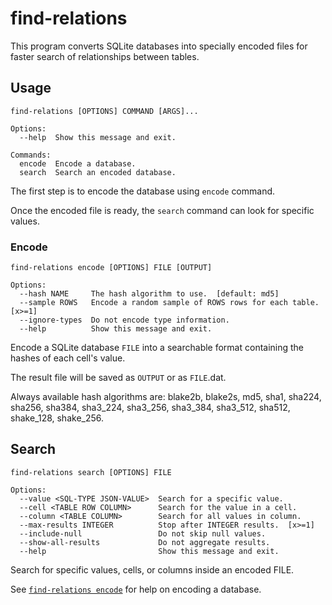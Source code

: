# find-relations

This program converts SQLite databases into specially encoded files for faster search of relationships between tables.

## Usage

```
find-relations [OPTIONS] COMMAND [ARGS]...

Options:
  --help  Show this message and exit.

Commands:
  encode  Encode a database.
  search  Search an encoded database.
```

The first step is to encode the database using `encode` command.

Once the encoded file is ready, the `search` command can look for specific values.

### Encode

```
find-relations encode [OPTIONS] FILE [OUTPUT]

Options:                                                                      
  --hash NAME     The hash algorithm to use.  [default: md5]
  --sample ROWS   Encode a random sample of ROWS rows for each table.  [x>=1]
  --ignore-types  Do not encode type information.
  --help          Show this message and exit.
```

Encode a SQLite database `FILE` into a searchable format containing the hashes of each cell's value.

The result file will be saved as `OUTPUT` or as `FILE`.dat.

Always available hash algorithms are: blake2b, blake2s, md5, sha1, sha224, sha256, sha384, sha3_224, sha3_256,
sha3_384, sha3_512, sha512, shake_128, shake_256.


## Search

```
find-relations search [OPTIONS] FILE

Options:
  --value <SQL-TYPE JSON-VALUE>  Search for a specific value.
  --cell <TABLE ROW COLUMN>      Search for the value in a cell.
  --column <TABLE COLUMN>        Search for all values in column.
  --max-results INTEGER          Stop after INTEGER results.  [x>=1]
  --include-null                 Do not skip null values.
  --show-all-results             Do not aggregate results.
  --help                         Show this message and exit.
```

Search for specific values, cells, or columns inside an encoded FILE.

See [`find-relations encode`](#encode) for help on encoding a database.
